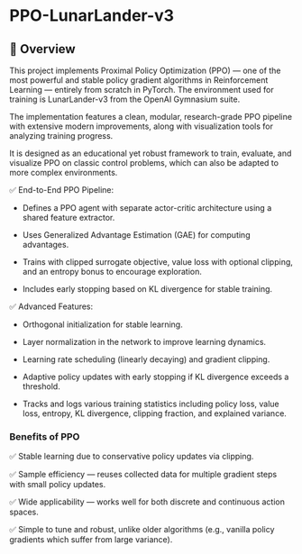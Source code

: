 # PPO-LunarLander-v3

## 📝 Overview
This project implements Proximal Policy Optimization (PPO) — one of the most powerful and stable policy gradient algorithms in Reinforcement Learning — entirely from scratch in PyTorch. The environment used for training is LunarLander-v3 from the OpenAI Gymnasium suite.

The implementation features a clean, modular, research-grade PPO pipeline with extensive modern improvements, along with visualization tools for analyzing training progress.

It is designed as an educational yet robust framework to train, evaluate, and visualize PPO on classic control problems, which can also be adapted to more complex environments.

✅ End-to-End PPO Pipeline:

- Defines a PPO agent with separate actor-critic architecture using a shared feature extractor.

- Uses Generalized Advantage Estimation (GAE) for computing advantages.

- Trains with clipped surrogate objective, value loss with optional clipping, and an entropy bonus to encourage exploration.

- Includes early stopping based on KL divergence for stable training.

✅ Advanced Features:

- Orthogonal initialization for stable learning.

- Layer normalization in the network to improve learning dynamics.

- Learning rate scheduling (linearly decaying) and gradient clipping.

- Adaptive policy updates with early stopping if KL divergence exceeds a threshold.

- Tracks and logs various training statistics including policy loss, value loss, entropy, KL divergence, clipping fraction, and explained variance.

### Benefits of PPO

✅ Stable learning due to conservative policy updates via clipping.

✅ Sample efficiency — reuses collected data for multiple gradient steps with small policy updates.

✅ Wide applicability — works well for both discrete and continuous action spaces.

✅ Simple to tune and robust, unlike older algorithms (e.g., vanilla policy gradients which suffer from large variance).

